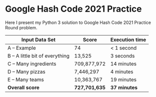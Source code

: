 # Google Hash Code 2021 Practice

Here I present my Python 3 solution to Google Hash Code 2021 Practice Round problem.

| Input Data Set                 | Score           | Execution time |
|--------------------------------|-----------------|----------------|
| A – Example                    | 74              | < 1 second     |
| B – A little bit of everything | 13,525          | 3 seconds      |
| C – Many ingredients           | 709,877,972     | 14 minutes     |
| D – Many pizzas                | 7,446,297       | 4 minutes      |
| E – Many teams                 | 10,363,767      | 19 minutes     |
| **Overall score**              | **727,701,635** | **37 minutes** |
